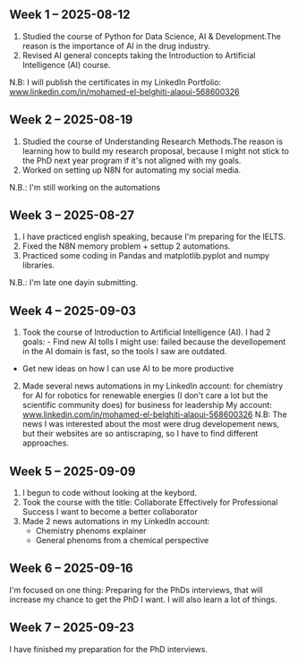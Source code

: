 ## Week 1 – 2025-08-12
1. Studied the course of Python for Data Science, AI & Development.The reason is the importance of AI in the drug industry.  
2. Revised AI general concepts taking the Introduction to Artificial Intelligence (AI) course.

N.B: I will publish the certificates in my LinkedIn Portfolio: www.linkedin.com/in/mohamed-el-belghiti-alaoui-568600326

## Week 2 – 2025-08-19
1. Studied the course of Understanding Research Methods.The reason is learning how to build my research proposal, because I might not stick to the PhD next year program if it's not aligned with my goals.
2. Worked on setting up N8N for automating my social media.

N.B.: I'm still working on the automations
## Week 3 – 2025-08-27
1. I have practiced english speaking, because I'm preparing for the IELTS.
2. Fixed the N8N memory problem + settup 2 automations.
3. Practiced some coding in Pandas and matplotlib.pyplot and numpy libraries.

N.B.: I'm late one dayin submitting.
## Week 4 – 2025-09-03
1. Took the course of Introduction to Artificial Intelligence (AI). I had 2 goals: - Find new AI tolls I might use: failed because the devellopement in the AI domain is fast, so the tools I saw are outdated. 
- Get new ideas on how I can use AI to be more productive
2. Made several news automations in my LinkedIn account:
  for chemistry
  for AI
  for robotics
  for renewable energies (I don't care a lot but the scientific community does)
  for business
  for leadership
My account: www.linkedin.com/in/mohamed-el-belghiti-alaoui-568600326
N.B: The news I was interested about the most were drug developement news, but their websites are so antiscraping, so I have to find different approaches.
## Week 5 – 2025-09-09
1. I begun to code without looking at the keybord.
2. Took the course with the title: Collaborate Effectively for Professional Success
I want to become a better collaborator
3. Made 2 news automations in my LinkedIn account:
   - Chemistry phenoms explainer
   - General phenoms from a chemical perspective
## Week 6 – 2025-09-16
I'm focused on one thing: Preparing for the PhDs interviews, that will increase my chance to get the PhD I want. I will also learn a lot of things.
## Week 7 – 2025-09-23
I have finished my preparation for the PhD interviews.
  
